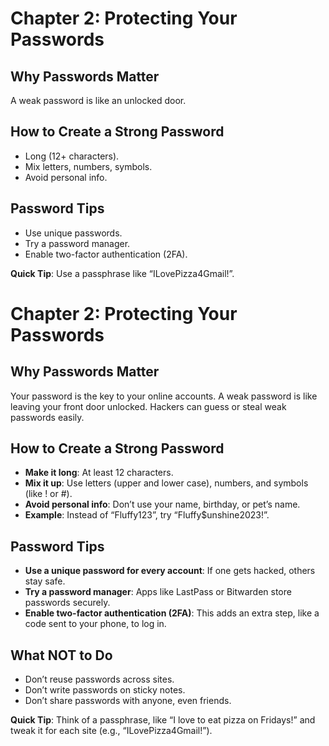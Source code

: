 # Chapter 2: Protecting Your Passwords

## Why Passwords Matter
A weak password is like an unlocked door.

## How to Create a Strong Password
- Long (12+ characters).
- Mix letters, numbers, symbols.
- Avoid personal info.

## Password Tips
- Use unique passwords.
- Try a password manager.
- Enable two-factor authentication (2FA).

**Quick Tip**: Use a passphrase like “ILovePizza4Gmail!”.

# Chapter 2: Protecting Your Passwords

## Why Passwords Matter
Your password is the key to your online accounts. A weak password is like leaving your front door unlocked. Hackers can guess or steal weak passwords easily.

## How to Create a Strong Password
- **Make it long**: At least 12 characters.
- **Mix it up**: Use letters (upper and lower case), numbers, and symbols (like ! or #).
- **Avoid personal info**: Don’t use your name, birthday, or pet’s name.
- **Example**: Instead of “Fluffy123”, try “Fluffy$unshine2023!”.

## Password Tips
- **Use a unique password for every account**: If one gets hacked, others stay safe.
- **Try a password manager**: Apps like LastPass or Bitwarden store passwords securely.
- **Enable two-factor authentication (2FA)**: This adds an extra step, like a code sent to your phone, to log in.

## What NOT to Do
- Don’t reuse passwords across sites.
- Don’t write passwords on sticky notes.
- Don’t share passwords with anyone, even friends.

**Quick Tip**: Think of a passphrase, like “I love to eat pizza on Fridays!” and tweak it for each site (e.g., “ILovePizza4Gmail!”).